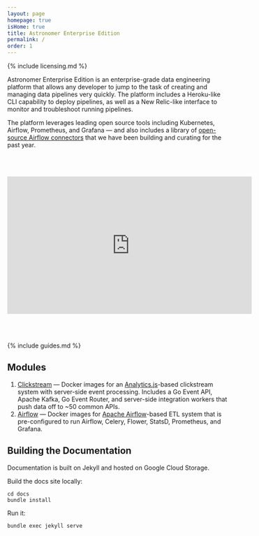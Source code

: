 ```yaml
---
layout: page
homepage: true
isHome: true
title: Astronomer Enterprise Edition
permalink: /
order: 1
---
```


{% include licensing.md %}

Astronomer Enterprise Edition is an enterprise-grade data
engineering platform that allows any developer to jump to the task
of creating and managing data pipelines very quickly. The platform
includes a Heroku-like CLI capability to deploy pipelines, as
well as a New Relic-like interface to monitor and troubleshoot
running pipelines.

The platform leverages leading open source tools
including Kubernetes, Airflow, Prometheus, and Grafana — and also
includes a library of
[open-source Airflow connectors](https://github.com/airflow-plugins)
that we have been building and curating for the past year.

<iframe width="560" height="315" style="display: block; margin: 4rem auto;"
  src="https://www.youtube.com/embed/PESuvgnsP8Q"
  frameborder="0" allow="autoplay; encrypted-media"
allowfullscreen></iframe>

{% include guides.md %}

## Modules

1. [Clickstream](/clickstream) — Docker images for an [Analytics.js](https://github.com/segmentio/analytics.js)-based clickstream system with server-side event processing. Includes a Go Event API, Apache Kafka, Go Event Router, and server-side integration workers that push data off to ~50 common APIs.
1. [Airflow](/airflow) — Docker images for [Apache Airflow](https://airflow.apache.org/)-based ETL system that is pre-configured to run Airflow, Celery, Flower, StatsD, Prometheus, and Grafana.

## Building the Documentation

Documentation is built on Jekyll and hosted on Google Cloud Storage.

Build the docs site locally:

```
cd docs
bundle install
```

Run it:

```
bundle exec jekyll serve
```
